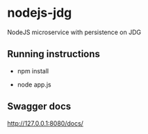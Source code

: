 # nodejs-jdg
NodeJS microservice with persistence on JDG


## Running instructions 
* npm install

* node app.js

## Swagger docs
http://127.0.0.1:8080/docs/

